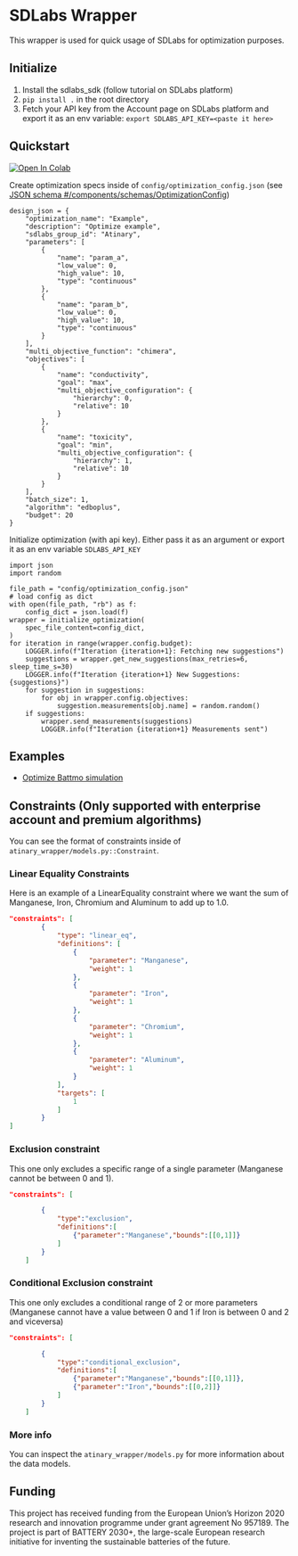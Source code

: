 # SDLabs Wrapper
This wrapper is used for quick usage of SDLabs for optimization purposes.
## Initialize
1. Install the sdlabs_sdk (follow tutorial on SDLabs platform)
2. `pip install .` in the root directory
4. Fetch your API key from the Account page on SDLabs platform and export it as an env variable:
   `export SDLABS_API_KEY=<paste it here>`
## Quickstart
<!-- open in colab link-->
<a href="https://colab.research.google.com/drive/1BL6CxQgIuosys-7ROztNifXNk4M50mvR?usp=sharing" target="_blank">
  <img src="https://colab.research.google.com/assets/colab-badge.svg" alt="Open In Colab"/>
</a>

Create optimization specs inside of `config/optimization_config.json` (see [JSON schema #/components/schemas/OptimizationConfig](./sdlabs_wrapper_schema.json#/components/schemas/OptimizationConfig))
```
design_json = {
    "optimization_name": "Example",
    "description": "Optimize example",
    "sdlabs_group_id": "Atinary",
    "parameters": [
        {
            "name": "param_a",
            "low_value": 0,
            "high_value": 10,
            "type": "continuous"
        },
        {
            "name": "param_b",
            "low_value": 0,
            "high_value": 10,
            "type": "continuous"
        }
    ],
    "multi_objective_function": "chimera",
    "objectives": [
        {
            "name": "conductivity",
            "goal": "max",
            "multi_objective_configuration": {
                "hierarchy": 0,
                "relative": 10
            }
        },
        {
            "name": "toxicity",
            "goal": "min",
            "multi_objective_configuration": {
                "hierarchy": 1,
                "relative": 10
            }
        }
    ],
    "batch_size": 1,
    "algorithm": "edboplus",
    "budget": 20
}

```
Initialize optimization (with api key). Either pass it as an argument or export it as an env variable  `SDLABS_API_KEY`
```
import json
import random

file_path = "config/optimization_config.json"
# load config as dict
with open(file_path, "rb") as f:
    config_dict = json.load(f)
wrapper = initialize_optimization(
    spec_file_content=config_dict,
)
for iteration in range(wrapper.config.budget):
    LOGGER.info(f"Iteration {iteration+1}: Fetching new suggestions")
    suggestions = wrapper.get_new_suggestions(max_retries=6, sleep_time_s=30)
    LOGGER.info(f"Iteration {iteration+1} New Suggestions: {suggestions}")
    for suggestion in suggestions:
        for obj in wrapper.config.objectives:
            suggestion.measurements[obj.name] = random.random()
    if suggestions:
        wrapper.send_measurements(suggestions)
        LOGGER.info(f"Iteration {iteration+1} Measurements sent")
```
## Examples
* [Optimize Battmo simulation](./examples/battmo_optimization/optimize_battmo_simulation.ipynb)
## Constraints (Only supported with enterprise account and premium algorithms)
You can see the format of constraints inside of `atinary_wrapper/models.py::Constraint`.
### Linear Equality Constraints
Here is an example of a LinearEquality constraint where we want the sum of Manganese, Iron, Chromium and Aluminum to add up to 1.0.
``` json
"constraints": [
        {
            "type": "linear_eq",
            "definitions": [
                {
                    "parameter": "Manganese",
                    "weight": 1
                },
                {
                    "parameter": "Iron",
                    "weight": 1
                },
                {
                    "parameter": "Chromium",
                    "weight": 1
                },
                {
                    "parameter": "Aluminum",
                    "weight": 1
                }
            ],
            "targets": [
                1
            ]
        }
]
```
### Exclusion constraint
This one only excludes a specific range of a single parameter (Manganese cannot be between 0 and 1).
``` json
"constraints": [

        {
            "type":"exclusion",
            "definitions":[
                {"parameter":"Manganese","bounds":[[0,1]]}
            ]
        }
    ]
```
### Conditional Exclusion constraint
This one only excludes a conditional range of 2 or more parameters (Manganese cannot have a value between 0 and 1 if Iron is between 0 and 2 and viceversa)
``` json
"constraints": [

        {
            "type":"conditional_exclusion",
            "definitions":[
                {"parameter":"Manganese","bounds":[[0,1]]},
                {"parameter":"Iron","bounds":[[0,2]]}
            ]
        }
    ]
```
### More info
You can inspect the `atinary_wrapper/models.py` for more information about the data models.

## Funding
This project has received funding from the European Union’s Horizon 2020 research and innovation programme under grant agreement No 957189. The project is part of BATTERY 2030+, the large-scale European research initiative for inventing the sustainable batteries of the future.
